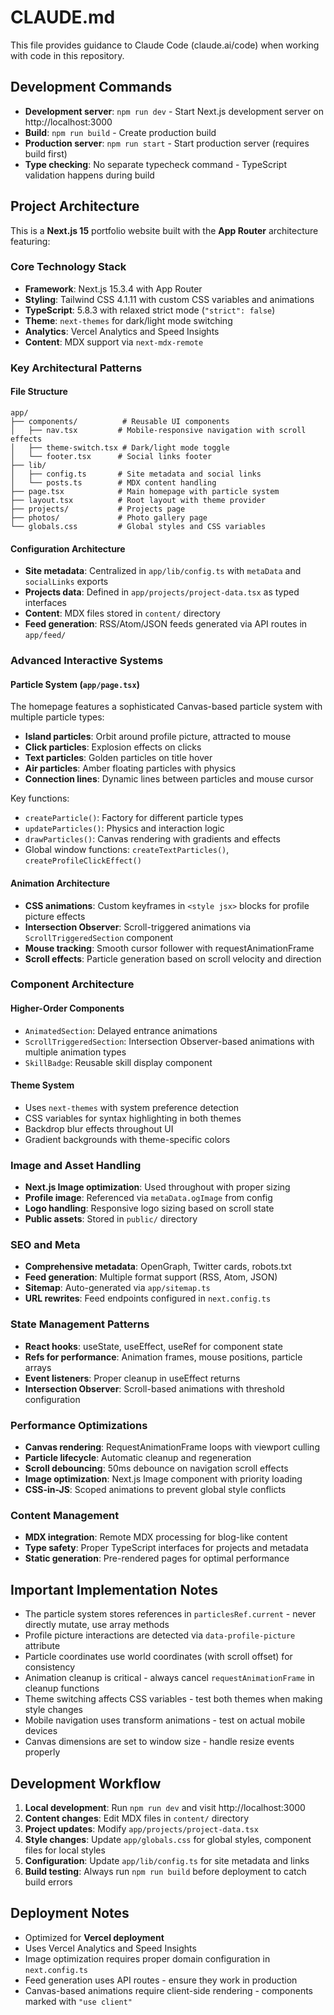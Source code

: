 # CLAUDE.md

This file provides guidance to Claude Code (claude.ai/code) when working with code in this repository.

## Development Commands

- **Development server**: `npm run dev` - Start Next.js development server on http://localhost:3000
- **Build**: `npm run build` - Create production build
- **Production server**: `npm run start` - Start production server (requires build first)
- **Type checking**: No separate typecheck command - TypeScript validation happens during build

## Project Architecture

This is a **Next.js 15** portfolio website built with the **App Router** architecture featuring:

### Core Technology Stack
- **Framework**: Next.js 15.3.4 with App Router
- **Styling**: Tailwind CSS 4.1.11 with custom CSS variables and animations
- **TypeScript**: 5.8.3 with relaxed strict mode (`"strict": false`)
- **Theme**: `next-themes` for dark/light mode switching
- **Analytics**: Vercel Analytics and Speed Insights
- **Content**: MDX support via `next-mdx-remote`

### Key Architectural Patterns

#### File Structure
```
app/
├── components/          # Reusable UI components
│   ├── nav.tsx         # Mobile-responsive navigation with scroll effects
│   ├── theme-switch.tsx # Dark/light mode toggle
│   └── footer.tsx      # Social links footer
├── lib/
│   ├── config.ts       # Site metadata and social links
│   └── posts.ts        # MDX content handling
├── page.tsx            # Main homepage with particle system
├── layout.tsx          # Root layout with theme provider
├── projects/           # Projects page
├── photos/             # Photo gallery page
└── globals.css         # Global styles and CSS variables
```

#### Configuration Architecture
- **Site metadata**: Centralized in `app/lib/config.ts` with `metaData` and `socialLinks` exports
- **Projects data**: Defined in `app/projects/project-data.tsx` as typed interfaces
- **Content**: MDX files stored in `content/` directory
- **Feed generation**: RSS/Atom/JSON feeds generated via API routes in `app/feed/`

### Advanced Interactive Systems

#### Particle System (`app/page.tsx`)
The homepage features a sophisticated Canvas-based particle system with multiple particle types:
- **Island particles**: Orbit around profile picture, attracted to mouse
- **Click particles**: Explosion effects on clicks
- **Text particles**: Golden particles on title hover
- **Air particles**: Amber floating particles with physics
- **Connection lines**: Dynamic lines between particles and mouse cursor

Key functions:
- `createParticle()`: Factory for different particle types
- `updateParticles()`: Physics and interaction logic
- `drawParticles()`: Canvas rendering with gradients and effects
- Global window functions: `createTextParticles()`, `createProfileClickEffect()`

#### Animation Architecture
- **CSS animations**: Custom keyframes in `<style jsx>` blocks for profile picture effects
- **Intersection Observer**: Scroll-triggered animations via `ScrollTriggeredSection` component
- **Mouse tracking**: Smooth cursor follower with requestAnimationFrame
- **Scroll effects**: Particle generation based on scroll velocity and direction

### Component Architecture

#### Higher-Order Components
- `AnimatedSection`: Delayed entrance animations
- `ScrollTriggeredSection`: Intersection Observer-based animations with multiple animation types
- `SkillBadge`: Reusable skill display component

#### Theme System
- Uses `next-themes` with system preference detection
- CSS variables for syntax highlighting in both themes
- Backdrop blur effects throughout UI
- Gradient backgrounds with theme-specific colors

### Image and Asset Handling
- **Next.js Image optimization**: Used throughout with proper sizing
- **Profile image**: Referenced via `metaData.ogImage` from config
- **Logo handling**: Responsive logo sizing based on scroll state
- **Public assets**: Stored in `public/` directory

### SEO and Meta
- **Comprehensive metadata**: OpenGraph, Twitter cards, robots.txt
- **Feed generation**: Multiple format support (RSS, Atom, JSON)
- **Sitemap**: Auto-generated via `app/sitemap.ts`
- **URL rewrites**: Feed endpoints configured in `next.config.ts`

### State Management Patterns
- **React hooks**: useState, useEffect, useRef for component state
- **Refs for performance**: Animation frames, mouse positions, particle arrays
- **Event listeners**: Proper cleanup in useEffect returns
- **Intersection Observer**: Scroll-based animations with threshold configuration

### Performance Optimizations
- **Canvas rendering**: RequestAnimationFrame loops with viewport culling
- **Particle lifecycle**: Automatic cleanup and regeneration
- **Scroll debouncing**: 50ms debounce on navigation scroll effects
- **Image optimization**: Next.js Image component with priority loading
- **CSS-in-JS**: Scoped animations to prevent global style conflicts

### Content Management
- **MDX integration**: Remote MDX processing for blog-like content
- **Type safety**: Proper TypeScript interfaces for projects and metadata
- **Static generation**: Pre-rendered pages for optimal performance

## Important Implementation Notes

- The particle system stores references in `particlesRef.current` - never directly mutate, use array methods
- Profile picture interactions are detected via `data-profile-picture` attribute
- Particle coordinates use world coordinates (with scroll offset) for consistency
- Animation cleanup is critical - always cancel `requestAnimationFrame` in cleanup functions
- Theme switching affects CSS variables - test both themes when making style changes
- Mobile navigation uses transform animations - test on actual mobile devices
- Canvas dimensions are set to window size - handle resize events properly

## Development Workflow

1. **Local development**: Run `npm run dev` and visit http://localhost:3000
2. **Content changes**: Edit MDX files in `content/` directory
3. **Project updates**: Modify `app/projects/project-data.tsx`
4. **Style changes**: Update `app/globals.css` for global styles, component files for local styles
5. **Configuration**: Update `app/lib/config.ts` for site metadata and links
6. **Build testing**: Always run `npm run build` before deployment to catch build errors

## Deployment Notes

- Optimized for **Vercel deployment**
- Uses Vercel Analytics and Speed Insights
- Image optimization requires proper domain configuration in `next.config.ts`
- Feed generation uses API routes - ensure they work in production
- Canvas-based animations require client-side rendering - components marked with `"use client"`